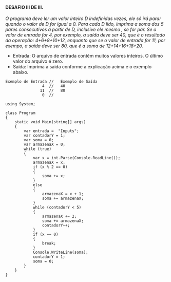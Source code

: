 

#### DESAFIO III DE III.

*O programa deve ler um valor inteiro D indefinidas vezes, ele só irá parar quando o valor de D for igual a 0. Para cada D lido, imprima a soma dos 5 pares consecutivos a partir de D, inclusive ele mesmo , se for par. Se o valor de entrada for 4, por exemplo, a saída deve ser 40, que é o resultado da operação: 4+6+8+10+12, enquanto que se o valor de entrada for 11, por exempo, a saída deve ser 80, que é a soma de 12+14+16+18+20.* 

- Entrada: O arquivo de entrada contém muitos valores inteiros. O último valor do arquivo é zero.
- Saída: Imprima a saida conforme a explicação acima e o exemplo abaixo.
 
```
Exemplo de Entrada //	Exemplo de Saída
                4  //   40
               11  //   80
                0  //
```

```
using System;

class Program
{
    static void Main(string[] args)
    {
        var entrada =  "Inputs";
        var contadorY = 1;
        var soma = 0;
        var armazenaX = 0;
        while (true)
        {
            var x = int.Parse(Console.ReadLine());
            armazenaX = x;
            if (x % 2 == 0)
            {
                soma += x;
            }
            else 
            {
                armazenaX = x + 1;
                soma += armazenaX;
            }
            while (contadorY < 5)
            {
                armazenaX += 2;
                soma += armazenaX;
                contadorY++;
            }
            if (x == 0)
            {
                break;
            }
            Console.WriteLine(soma);
            contadorY = 1;
            soma = 0;
        }
    }
}
```
